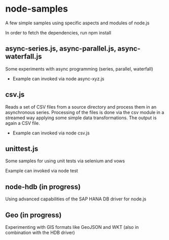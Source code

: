 # node-samples

A few simple samples using specific aspects and modules of node.js

In order to fetch the dependencies, run npm install

## async-series.js, async-parallel.js, async-waterfall.js

Some experiments with async programming (series, parallel, waterfall)

* Example can invoked via node async-xyz.js

## csv.js

Reads a set of CSV files from a source directory and process them in an asynchronous series.
Processing of the files is done via the csv module in a streamed way applying some simple data transformations.
The output is again a CSV file.

* Example can invoked via node csv.js

## unittest.js

Some samples for using unit tests via selenium and vows

Example can invoked via node test

## node-hdb (in progress)

Using advanced capabilities of the SAP HANA DB driver for node.js

## Geo (in progress)

Experimenting with GIS formats like GeoJSON and WKT (also in combination with the HDB driver)